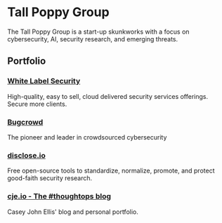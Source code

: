 # Tall Poppy Group 
The Tall Poppy Group is a start-up skunkworks with a focus on cybersecurity, AI, security research, and emerging threats.


## Portfolio

### [White Label Security](https://web.archive.org/web/20120508000905/http://whitelabelsecurity.com:80/) 
High-quality, easy to sell, cloud delivered security services offerings. Secure more clients.

### [Bugcrowd](https://bugcrowd.com)
The pioneer and leader in crowdsourced cybersecurity

### [disclose.io](https://disclose.io)
Free open-source tools to standardize, normalize, promote, and protect good-faith security research.

### [cje.io - The #thoughtops blog](https://cje.io)
Casey John Ellis' blog and personal portfolio.

